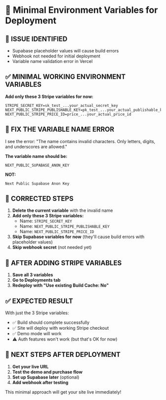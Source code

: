 # 🔧 Minimal Environment Variables for Deployment

## 🚨 ISSUE IDENTIFIED
- Supabase placeholder values will cause build errors
- Webhook not needed for initial deployment
- Variable name validation error in Vercel

## ✅ MINIMAL WORKING ENVIRONMENT VARIABLES

**Add only these 3 Stripe variables for now:**

```
STRIPE_SECRET_KEY=sk_test_...your_actual_secret_key
NEXT_PUBLIC_STRIPE_PUBLISHABLE_KEY=pk_test_...your_actual_publishable_key
NEXT_PUBLIC_STRIPE_PRICE_ID=price_...your_actual_price_id
```

## 🔧 FIX THE VARIABLE NAME ERROR

I see the error: "The name contains invalid characters. Only letters, digits, and underscores are allowed."

**The variable name should be:**
```
NEXT_PUBLIC_SUPABASE_ANON_KEY
```

**NOT:**
```
Next Public Supabase Anon Key
```

## 🎯 CORRECTED STEPS

1. **Delete the current variable** with the invalid name
2. **Add only these 3 Stripe variables:**
   - Name: `STRIPE_SECRET_KEY`
   - Name: `NEXT_PUBLIC_STRIPE_PUBLISHABLE_KEY`
   - Name: `NEXT_PUBLIC_STRIPE_PRICE_ID`
3. **Skip Supabase variables for now** (they'll cause build errors with placeholder values)
4. **Skip webhook secret** (not needed yet)

## 🚀 AFTER ADDING STRIPE VARIABLES

1. **Save all 3 variables**
2. **Go to Deployments tab**
3. **Redeploy with "Use existing Build Cache: No"**

## ✅ EXPECTED RESULT

With just the 3 Stripe variables:
- ✅ Build should complete successfully
- ✅ Site will deploy with working Stripe checkout
- ✅ Demo mode will work
- ⚠️ Auth features won't work (but that's OK for now)

## 🎉 NEXT STEPS AFTER DEPLOYMENT

1. **Get your live URL**
2. **Test the demo and purchase flow**
3. **Set up Supabase later** (optional)
4. **Add webhook after testing**

This minimal approach will get your site live immediately!
